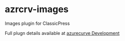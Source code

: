 # azrcrv-images
Images plugin for ClassicPress

Full plugn details available at [azurecurve Development](https://development.azurecurve.co.uk/classicpress-plugins/images/)
